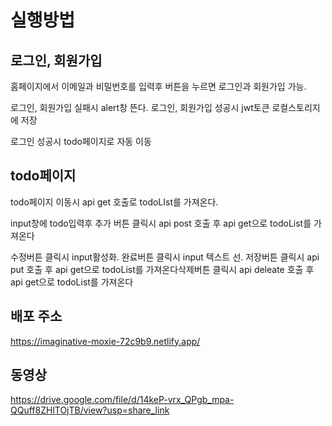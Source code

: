 # 실행방법

## 로그인, 회원가입

홈페이지에서 이메일과 비밀번호를 입력후 버튼을 누르면 로그인과 회원가입 가능.

로그인, 회원가입 실패시 alert창 뜬다. 로그인, 회원가입 성공시 jwt토큰 로컬스토리지에 저장

로그인 성공시 todo페이지로 자동 이동

## todo페이지

todo페이지 이동시 api get 호출로 todoLIst를 가져온다.

input창에 todo입력후 추가 버튼 클릭시 api post 호출 후 api get으로 todoList를 가져온다

수정버튼 클릭시 input활성화. 완료버튼 클릭시 input 텍스트 선. 저장버튼 클릭시 api put 호출 후 api get으로 todoList를 가져온다삭제버튼 클릭시 api deleate 호출 후 api get으로 todoList를 가져온다

## 배포 주소

https://imaginative-moxie-72c9b9.netlify.app/

## 동영상

https://drive.google.com/file/d/14keP-vrx_QPgb_mpa-QQuff8ZHlTOjTB/view?usp=share_link
